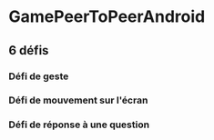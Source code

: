 # GamePeerToPeerAndroid
## 6 défis
### Défi de geste
### Défi de mouvement sur l'écran
### Défi de réponse à une question
